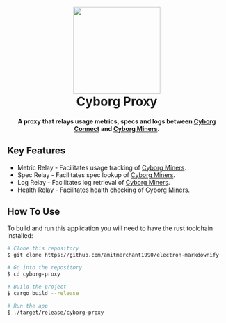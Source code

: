 
<h1 align="center">
  <br>
  <a href="http://www.cyborgnetwork.io"><img src="https://github.com/user-attachments/assets/16067543-6de0-4f62-9a03-d82da38f001a" width="200"></a>
  <br>
  Cyborg Proxy
  <br>
</h1>

<h4 align="center">A proxy that relays usage metrics, specs and logs between <a href="https://github.com/Cyborg-Network/cyborg-connect" target="_blank">Cyborg Connect</a> and <a href="https://github.com/Cyborg-Network/Cyborg-worker-node" target="_blank">Cyborg Miners</a>.</h4>

## Key Features

* Metric Relay - Facilitates usage tracking of <a href="https://github.com/Cyborg-Network/Cyborg-worker-node" target="_blank">Cyborg Miners</a>.
* Spec Relay - Facilitates spec lookup of <a href="https://github.com/Cyborg-Network/Cyborg-worker-node" target="_blank">Cyborg Miners</a>.
* Log Relay - Facilitates log retrieval of <a href="https://github.com/Cyborg-Network/Cyborg-worker-node" target="_blank">Cyborg Miners</a>.
* Health Relay - Facilitates health checking of <a href="https://github.com/Cyborg-Network/Cyborg-worker-node" target="_blank">Cyborg Miners</a>.


## How To Use

To build and run this application you will need to have the rust toolchain installed:

```bash
# Clone this repository
$ git clone https://github.com/amitmerchant1990/electron-markdownify

# Go into the repository
$ cd cyborg-proxy

# Build the project
$ cargo build --release

# Run the app
$ ./target/release/cyborg-proxy
```
